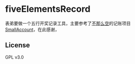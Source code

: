 # fiveElementsRecord
 表弟要做一个五行开奖记录工具，主要参考了[不那么空](https://github.com/xenv)的记账项目[SmallAccount](https://github.com/xenv/SmallAccount)，在此感谢，
## License
   
GPL v3.0
